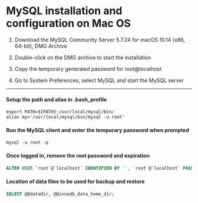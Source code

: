 # MySQL installation and configuration on Mac OS

1. Download the MySQL Community Server 5.7.24 for macOS 10.14 (x86, 64-bit), DMG Archive

2. Double-click on the DMG archive to start the installation

3. Copy the temporary generated password for root@localhost

4. Go to System Preferences, select MySQL and start the MySQL server

---

#### Setup the path and alias in .bash_profile

``` console
export PATH=${PATH}:/usr/local/mysql/bin/
alias my='/usr/local/mysql/bin/mysql -u root'
```

#### Run the MySQL client and enter the temporary password when prompted

``` console
mysql -u root -p
```

#### Once logged in, remove the root password and expiration

``` sql
ALTER USER `root`@`localhost` IDENTIFIED BY '', `root`@`localhost` PASSWORD EXPIRE NEVER;
```

#### Location of data files to be used for backup and restore
``` sql
SELECT @@datadir, @@innodb_data_home_dir;
```
